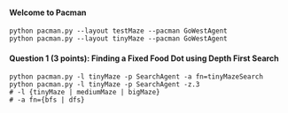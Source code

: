#### Welcome to Pacman
```
python pacman.py --layout testMaze --pacman GoWestAgent
python pacman.py --layout tinyMaze --pacman GoWestAgent
```
#### Question 1 (3 points): Finding a Fixed Food Dot using Depth First Search
```
python pacman.py -l tinyMaze -p SearchAgent -a fn=tinyMazeSearch
python pacman.py -l tinyMaze -p SearchAgent -z.3
# -l {tinyMaze | mediumMaze | bigMaze}
# -a fn={bfs | dfs}
```

